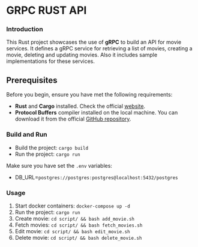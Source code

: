 # GRPC RUST API

### Introduction

This Rust project showcases the use of **gRPC** to build an API for movie services. It defines a gRPC service for retrieving a list of movies, creating a movie, deleting and updating movies. Also it includes sample implementations for these services.

## Prerequisites

Before you begin, ensure you have met the following requirements:

- **Rust** and **Cargo** installed. Check the official [website](https://www.rust-lang.org/learn/get-started).
- **Protocol Buffers** compiler installed on the local machine. You can download it from the official [GitHub repository](https://github.com/protocolbuffers/protobuf/releases/tag/v24.2).

### Build and Run

- Build the project: `cargo build`
- Run the project: `cargo run`

Make sure you have set the `.env` variables:
* DB_URL=`postgres://postgres:postgres@localhost:5432/postgres`

### Usage

1. Start docker containers: `docker-compose up -d`
1. Run the project: `cargo run`
1. Create movie: `cd script/ && bash add_movie.sh`
1. Fetch movies: `cd script/ && bash fetch_movies.sh`
1. Edit movie: `cd script/ && bash edit_movie.sh`
1. Delete movie: `cd script/ && bash delete_movie.sh`
